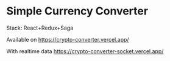 # Simple Currency Converter

Stack: React+Redux+Saga

Available on https://crypto-converter.vercel.app/

With realtime data https://crypto-converter-socket.vercel.app/
